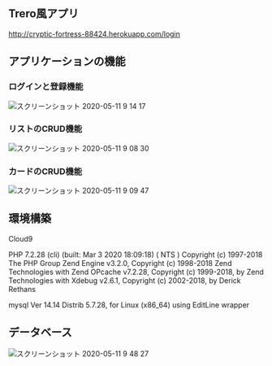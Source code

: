 ## Trero風アプリ
http://cryptic-fortress-88424.herokuapp.com/login

## アプリケーションの機能
### ログインと登録機能
![スクリーンショット 2020-05-11 9 14 17](https://user-images.githubusercontent.com/60957315/81514279-2f24a000-9369-11ea-8112-cc2cf21324ac.png)

### リストのCRUD機能
![スクリーンショット 2020-05-11 9 08 30](https://user-images.githubusercontent.com/60957315/81514378-c25dd580-9369-11ea-9e9b-c1cb09a7a5d9.png)

### カードのCRUD機能
![スクリーンショット 2020-05-11 9 09 47](https://user-images.githubusercontent.com/60957315/81514324-74e16880-9369-11ea-915e-10ba373c363a.png)

## 環境構築

Cloud9

PHP 7.2.28 (cli) (built: Mar 3 2020 18:09:18) ( NTS )
Copyright (c) 1997-2018 The PHP Group
Zend Engine v3.2.0, Copyright (c) 1998-2018 Zend Technologies
with Zend OPcache v7.2.28, Copyright (c) 1999-2018, by Zend Technologies
with Xdebug v2.6.1, Copyright (c) 2002-2018, by Derick Rethans

mysql Ver 14.14 Distrib 5.7.28, for Linux (x86_64) using EditLine wrapper

## データベース

![スクリーンショット 2020-05-11 9 48 27](https://user-images.githubusercontent.com/60957315/81514976-d5be7000-936c-11ea-87f2-dc0da0661b9c.png)
